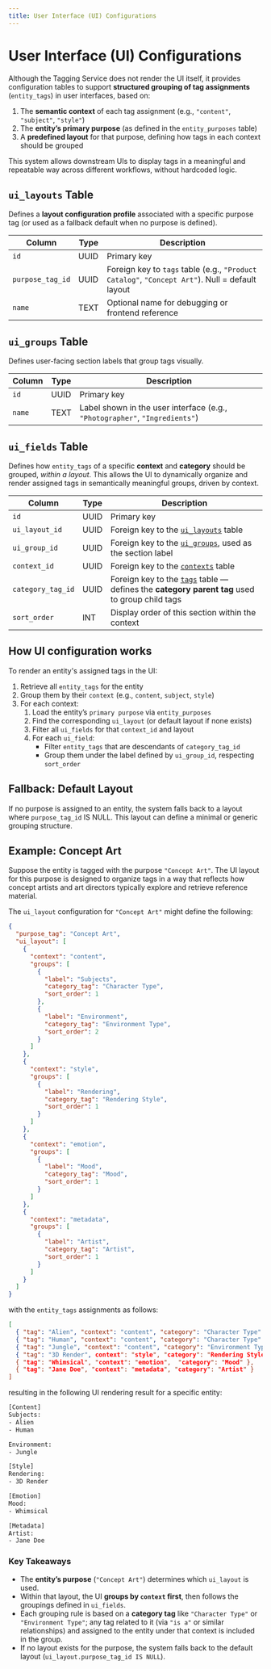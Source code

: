 ```yaml
---
title: User Interface (UI) Configurations
---
```

# User Interface (UI) Configurations

Although the Tagging Service does not render the UI itself, it provides configuration tables to support **structured grouping of tag assignments** (`entity_tags`) in user interfaces, based on:

1. The **semantic context** of each tag assignment (e.g., `"content"`, `"subject"`, `"style"`)
2. The **entity’s primary purpose** (as defined in the `entity_purposes` table)
3. A **predefined layout** for that purpose, defining how tags in each context should be grouped

This system allows downstream UIs to display tags in a meaningful and repeatable way across different workflows, without hardcoded logic.

## `ui_layouts` Table

Defines a **layout configuration profile** associated with a specific purpose tag (or used as a fallback default when no purpose is defined).

| Column           | Type | Description                                                                                     |
| ---------------- | ---- | ----------------------------------------------------------------------------------------------- |
| `id`             | UUID | Primary key                                                                                     |
| `purpose_tag_id` | UUID | Foreign key to `tags` table (e.g., `"Product Catalog"`, `"Concept Art"`). Null = default layout |
| `name`           | TEXT | Optional name for debugging or frontend reference                                               |

## `ui_groups` Table

Defines user-facing section labels that group tags visually.

| Column | Type | Description                                                                 |
| ------ | ---- | --------------------------------------------------------------------------- |
| `id`   | UUID | Primary key                                                                 |
| `name` | TEXT | Label shown in the user interface (e.g., `"Photographer"`, `"Ingredients"`) |

## `ui_fields` Table

Defines how `entity_tags` of a specific **context** and **category** should be grouped, *within a layout*. This allows the UI to dynamically organize and render assigned tags in semantically meaningful groups, driven by context.

| Column            | Type | Description                                                                                                            |
| ----------------- | ---- | ---------------------------------------------------------------------------------------------------------------------- |
| `id`              | UUID | Primary key                                                                                                            |
| `ui_layout_id`    | UUID | Foreign key to the [`ui_layouts`](ui_configurations.md#ui_layouts-table) table                                               |
| `ui_group_id`     | UUID | Foreign key to the [`ui_groups`](ui_configurations.md#ui_groups-table), used as the section label                            |
| `context_id`      | UUID | Foreign key to the [`contexts`](ui_configurations.md#contexts) table                                                         |
| `category_tag_id` | UUID | Foreign key to the [`tags`](tags.md#tags-table) table — defines the **category parent tag** used to group child tags |
| `sort_order`      | INT  | Display order of this section within the context                                                                       |

## How UI configuration works

To render an entity's assigned tags in the UI:

1. Retrieve all `entity_tags` for the entity
2. Group them by their `context` (e.g., `content`, `subject`, `style`)
3. For each context:
	1. Load the entity’s `primary purpose` via `entity_purposes`
	2. Find the corresponding `ui_layout` (or default layout if none exists)
	3. Filter all `ui_fields` for that `context_id` and layout
	4. For each `ui_field`:
		- Filter `entity_tags` that are descendants of `category_tag_id`
		- Group them under the label defined by `ui_group_id`, respecting `sort_order`

## Fallback: Default Layout

If no purpose is assigned to an entity, the system falls back to a layout where `purpose_tag_id` IS NULL. This layout can define a minimal or generic grouping structure.

## Example: Concept Art

Suppose the entity is tagged with the purpose `"Concept Art"`. The UI layout for this purpose is designed to organize tags in a way that reflects how concept artists and art directors typically explore and retrieve reference material.

The `ui_layout` configuration for `"Concept Art"` might define the following:

```json
{
  "purpose_tag": "Concept Art",
  "ui_layout": [
    {
      "context": "content",
      "groups": [
        {
          "label": "Subjects",
          "category_tag": "Character Type",
          "sort_order": 1
        },
        {
          "label": "Environment",
          "category_tag": "Environment Type",
          "sort_order": 2
        }
      ]
    },
    {
      "context": "style",
      "groups": [
        {
          "label": "Rendering",
          "category_tag": "Rendering Style",
          "sort_order": 1
        }
      ]
    },
    {
      "context": "emotion",
      "groups": [
        {
          "label": "Mood",
          "category_tag": "Mood",
          "sort_order": 1
        }
      ]
    },
    {
      "context": "metadata",
      "groups": [
        {
          "label": "Artist",
          "category_tag": "Artist",
          "sort_order": 1
        }
      ]
    }
  ]
}
```

with the `entity_tags` assignments as follows:

```json
[
  { "tag": "Alien", "context": "content", "category": "Character Type" },
  { "tag": "Human", "context": "content", "category": "Character Type" },
  { "tag": "Jungle", "context": "content", "category": "Environment Type" },
  { "tag": "3D Render", context": "style", "category": "Rendering Style" },
  { "tag": "Whimsical", "context": "emotion",  "category": "Mood" },
  { "tag": "Jane Doe", "context": "metadata", "category": "Artist" }
]
```

resulting in the following UI rendering result for a specific entity:

```txt
[Content]
Subjects:
- Alien
- Human

Environment:
- Jungle

[Style]
Rendering:
- 3D Render

[Emotion]
Mood:
- Whimsical

[Metadata]
Artist:
- Jane Doe
```

### Key Takeaways

- The **entity’s purpose** (`"Concept Art"`) determines which `ui_layout` is used.
- Within that layout, the UI **groups by `context` first**, then follows the groupings defined in `ui_fields`.
- Each grouping rule is based on a **category tag** like `"Character Type"` or `"Environment Type"`; any tag related to it (via `"is a"` or similar relationships) and assigned to the entity under that context is included in the group.
- If no layout exists for the purpose, the system falls back to the default layout (`ui_layout.purpose_tag_id IS NULL`).
